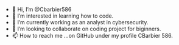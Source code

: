 - 👋 Hi, I’m @Cbarbier586
- 👀 I’m interested in learning how to code.
- 🌱 I’m currently working as an analyst in cybersecurity.
- 💞️ I’m looking to collaborate on coding project for biginners.
- 📫 How to reach me ...on GitHub under my profile CBarbier 586.

<!---
Cbarbier586/Cbarbier586 is a ✨ special ✨ repository because its `README.md` (this file) appears on your GitHub profile.
You can click the Preview link to take a look at your changes.
--->
